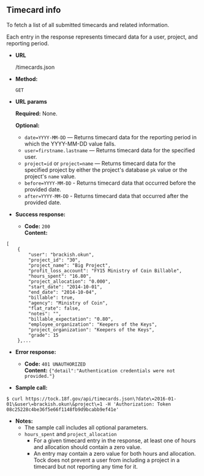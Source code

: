 **Timecard info**
----
To fetch a list of all submitted timecards and related information.

Each entry in the response represents timecard data for a user, project, and reporting period.

* **URL**

  /timecards.json

* **Method:**

  `GET`
  
*  **URL params**

   **Required:**
   None.
   
   **Optional:**
   - `date=YYYY-MM-DD` — Returns timecard data for the reporting period in which the YYYY-MM-DD value falls.
   - `user=firstname.lastname` — Returns timecard data for the specified user.
   - `project=id` or `project=name` — Returns timecard data for the specified project by either the project's database `pk` value or the project's `name` value.
   - `before=YYYY-MM-DD` - Returns timecard data that occurred before the provided date.
   - `after=YYYY-MM-DD` - Returns timecard data that occurred after the provided date.

* **Success response:**

  * **Code:** `200` <br />
    **Content:** 
```
[
    {
        "user": "brackish.okun",
        "project_id": "30",
        "project_name": "Big Project",
        "profit_loss_account": "FY15 Ministry of Coin Billable",
        "hours_spent": "16.80",
        "project_allocation": "0.000",
        "start_date": "2014-10-01",
        "end_date": "2014-10-04",
        "billable": true,
        "agency": "Ministry of Coin",
        "flat_rate": false,
        "notes": "",
        "billable_expectation": "0.80",
        "employee_organization": "Keepers of the Keys",
        "project_organization": "Keepers of the Keys",
        "grade": 15
    },...
```
 
* **Error response:**

  * **Code:** `401 UNAUTHORIZED` <br />
    **Content:** `{"detail":"Authentication credentials were not provided."}`

* **Sample call:**

```
$ curl https://tock.18f.gov/api/timecards.json\?date\=2016-01-01\&user\=brackish.okun\&project\=1 -H 'Authorization: Token 08c25228c4be36f5e66f1148fb9d9bcabb9ef41e'
```

* **Notes:**
  * The sample call includes all optional parameters.
  * `hours_spent` and `project_allocation`
    * For a given timecard entry in the response, at least one of hours and allocation should contain a zero value.
    * An entry may contain a zero value for both hours and allocation. Tock does not prevent a user from including a project in a timecard but not reporting any time for it.
 